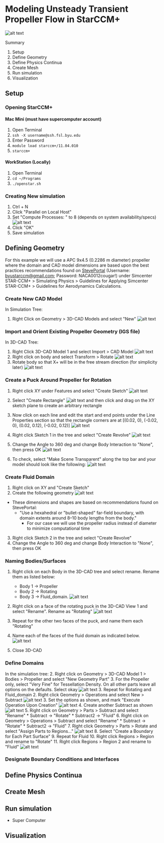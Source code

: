 # Modeling Unsteady Transient Propeller Flow in StarCCM+

![alt text](./NEW.png "Resampled Volumetric Vorticity")

Summary
1. Setup
2. Define Geometry
2. Define Physics Continua
3. Create Mesh
4. Run simulation
5. Visualization

## Setup
### Opening StarCCM+
#### Mac Mini (must have supercomputer account)
1. Open Terminal
2. `ssh -X username@ssh.fsl.byu.edu`
3. Enter Password
4. `module load starccm+/11.04.010`
5. `starccm+`


#### WorkStation (Locally)
1. Open Terminal
2. `cd ~/Programs`
3. `./openstar.sh`

### Creating New simulation
1. Ctrl + N
2. Click "Parallel on Local Host"
3. Set "Compute Processes: " to 8 (depends on system availability/specs)
![alt text](./New_sim.png "New Simu2lation Setup")
4. Click "OK"
5. Save simulation

## Defining Geometry
For this example we will use a APC 9x4.5 (0.2286 m diameter) propeller where the domain and CAD model dimensions are based upon the best practices recommendations found on [StevePortal](https://documentation.thesteveportal.plm.automation.siemens.com/starccmplus_latest_en/index.html?param=Vww8R&authLoc=https://thesteveportal.plm.automation.siemens.com/AuthoriseRedirect#page/STARCCMP%2FGUID-CE924D58-F9EE-4029-ABAF-B3DC4436F548%3Den%3D.html%23) (Username: byustarccm@gmail.com; Password: NACA0012cougar!) under Simcenter STAR-CCM+ > Simulating Physics > Guidelines for Applying Simcenter STAR-CCM+ > Guidelines for Aerodynamics Calculations.

[comment]: <> (* "Use a hexahedral or "bullet-shaped" far-field boundary, with domain extents around 8–10 body lengths from the body.")

### Create New CAD Model
In Simulation Tree:
1.  Right Click on Geometry > 3D-CAD Models and select "New"
![alt text](./New_CAD.png "New CAD Model")

### Import and Orient Existing Propeller Geometry (IGS file)
In 3D-CAD Tree:
1. Right Click 3D-CAD Model 1 and select Import > CAD Model
 ![alt text](./CAD.png "New CAD Model")
3. Right click on body and select Transform > Rotate
![alt text](./Rotate.png "New CAD Model")
4. Rotate body so that X+ will be in the free stream direction (for simplicity later)
![alt text](./Rotation.png "New CAD Model")

### Create a Puck Around Propeller for Rotation

1. Right click XY under Features and select "Create Sketch"
![alt text](./Create_Sketch.png "New CAD Model")
2. Select "Create Rectangle" ![alt text](./Create_Rec.png "New CAD Model") and then click and drag on the XY sketch plane to create an arbitrary rectangle

3. Now click on each line and edit the start and end points under the Line Properties section so that the rectangle corners are at [(0.02, 0), (-0.02, 0), (0.02, 0.12), (-0.02, 0.12)]
![alt text](./Lines2.png "New CAD Model")
4. Right click Sketch 1 in the tree and select "Create Revolve"
![alt text](./Create_Rev.png "New CAD Model")
5. Change the Angle to 360 deg and change Body Interaction to "None", then press OK
![alt text](./Revolve.png "New CAD Model")
6. To check, select "Make Scene Transparent" along the top bar and your model should look like the following:
![alt text](./Check1.png "New CAD Model")

### Create Fluid Domain
1. Right click on XY and "Create Sketch"
2. Create the following geometry
![alt text](./Fluid_domain.png "New CAD Model")
  * These dimensions and shapes are based on recommendations found on StevePortal:
      * "Use a hexahedral or "bullet-shaped" far-field boundary, with domain extents around 8–10 body lengths from the body."
        * For our case we will use the propeller radius instead of diameter to minimize computational time
3. Right click Sketch 2 in the tree and select "Create Revolve"
4. Change the Angle to 360 deg and change Body Interaction to "None", then press OK

### Naming Bodies/Surfaces
1. Right click on each Body in the 3D-CAD tree and select rename. Rename them as listed below:

    * Body 1 -> Propeller
    * Body 2 -> Rotating
    * Body 3 -> Fluid_domain.
    ![alt text](./Rename.png "New CAD Model")
2. Right click on a face of the rotating puck in the 3D-CAD View 1 and select "Rename". Rename as "Rotating"
![alt text](./Name_faces.png "New CAD Model")
3. Repeat for the other two faces of the puck, and name them each "Rotating"
4. Name each of the faces of the fluid domain as indicated below.
![alt text](./Free.png "New CAD Model")
1. Close 3D-CAD

### Define Domains

In the simulation tree:
2. Right click on Geometry > 3D-CAD Model 1 > Bodies > Propeller and select "New Geometry Part"
3. For the Propeller only, select "Very Fine" for Tessellation Density.
On all other parts leave all options on the defaults. Select okay
![alt text](./Create_part.png "New CAD Model")
3. Repeat for Rotating and Fluid_domain
2. Right click Geometry > Operations and select New > Subtract
![alt text](./Subt.png "New CAD Model")
3. Set the options as shown, and mark "Execute Operation Upon Creation"
![alt text](./Subt2.png "New CAD Model")
4. Create another Subtract as shown
![alt text](./Subt3.png "New CAD Model")
5. Right click on Geometry > Parts > Subtract and select "Rename"
    * Subtract -> "Rotate"
    * Subtract2 -> "Fluid"
6. Right click on Geometry > Operations > Subtract and select "Rename"
    * Subtract -> "Rotate"
    * Subtract2 -> "Fluid"
7. Right click Geometry > Parts > Rotate and select "Assign Parts to Regions..."
![alt text](./Assign.png "New CAD Model")
8. Select "Create a Boundary for Each Part Surface"
9. Repeat for Fluid
10. Right click Regions > Region and rename to "Rotate"
11. Right click Regions > Region 2 and rename to "Fluid"
![alt text](./Name_assign.png "New CAD Model")



### Designate Boundary Conditions and Interfaces






## Define Physics Continua


## Create Mesh


## Run simulation
* Super Computer

## Visualization
